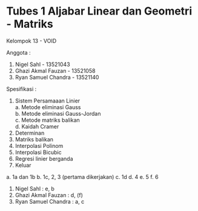 # Tubes 1 Aljabar Linear dan Geometri - Matriks
Kelompok 13 - VOID

Anggota :
 1. Nigel Sahl - 13521043
 2. Ghazi Akmal Fauzan - 13521058
 3. Ryan Samuel Chandra - 13521140

Spesifikasi :
1. Sistem Persamaaan Linier  
   a. Metode eliminasi Gauss  
   b. Metode eliminasi Gauss-Jordan  
   c. Metode matriks balikan  
   d. Kaidah Cramer
2. Determinan
3. Matriks balikan
4. Interpolasi Polinom
5. Interpolasi Bicubic
6. Regresi linier berganda
7. Keluar

a. 1a dan 1b
b. 1c, 2, 3 (pertama dikerjakan)
c. 1d
d. 4
e. 5
f. 6

 1. Nigel Sahl : e, b
 2. Ghazi Akmal Fauzan : d, (f)
 3. Ryan Samuel Chandra : a, c 
